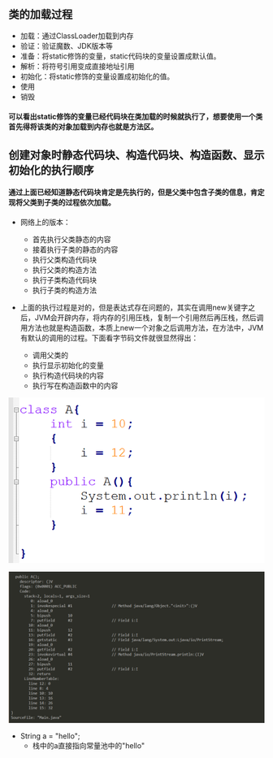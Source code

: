 ## 类的加载过程
- 加载：通过ClassLoader加载到内存
- 验证：验证魔数、JDK版本等
- 准备：将static修饰的变量，static代码块的变量设置成默认值。
- 解析：将符号引用变成直接地址引用
- 初始化：将static修饰的变量设置成初始化的值。
- 使用
- 销毁
#### 可以看出static修饰的变量已经代码块在类加载的时候就执行了，想要使用一个类首先得将该类的对象加载到内存也就是方法区。
## 创建对象时静态代码块、构造代码块、构造函数、显示初始化的执行顺序
#### 通过上面已经知道静态代码块肯定是先执行的，但是父类中包含子类的信息，肯定现将父类到子类的过程依次加载。
- 网络上的版本：
   
    - 首先执行父类静态的内容
    - 接着执行子类的静态的内容
    - 执行父类构造代码块
    - 执行父类的构造方法
    - 执行子类构造代码块
    - 执行子类的构造方法
- 上面的执行过程是对的，但是表达式存在问题的，其实在调用new关键字之后，JVM会开辟内存，将内存的引用压栈，复制一个引用然后再压栈，然后调用<init>方法也就是构造函数，本质上new一个对象之后调用<init>方法，在<init>方法中，JVM有默认的调用的过程。下面看字节码文件就很显然得出：
    - 调用父类的<init>
    - 执行显示初始化的变量
    - 执行构造代码块的内容
    - 执行写在构造函数中的内容

![](1.png)

![](2.png)

- String a = "hello";
    - 栈中的a直接指向常量池中的"hello"
